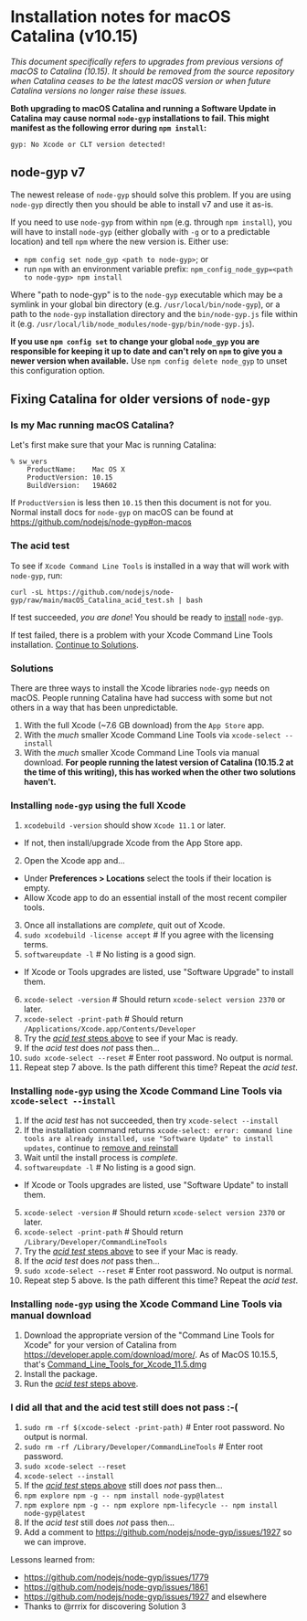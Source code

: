 # Installation notes for macOS Catalina (v10.15)

_This document specifically refers to upgrades from previous versions of macOS to Catalina (10.15). It should be removed from the source repository when Catalina ceases to be the latest macOS version or when future Catalina versions no longer raise these issues._

**Both upgrading to macOS Catalina and running a Software Update in Catalina may cause normal `node-gyp` installations to fail. This might manifest as the following error during `npm install`:**

```console
gyp: No Xcode or CLT version detected!
```

## node-gyp v7

The newest release of `node-gyp` should solve this problem. If you are using `node-gyp` directly then you should be able to install v7 and use it as-is.

If you need to use `node-gyp` from within `npm` (e.g. through `npm install`), you will have to install `node-gyp` (either globally with `-g` or to a predictable location) and tell `npm` where the new version is. Either use:

* `npm config set node_gyp <path to node-gyp>`; or
* run `npm` with an environment variable prefix: `npm_config_node_gyp=<path to node-gyp> npm install`

Where "path to node-gyp" is to the `node-gyp` executable which may be a symlink in your global bin directory (e.g. `/usr/local/bin/node-gyp`), or a path to the `node-gyp` installation directory and the `bin/node-gyp.js` file within it (e.g. `/usr/local/lib/node_modules/node-gyp/bin/node-gyp.js`).

**If you use `npm config set` to change your global `node_gyp` you are responsible for keeping it up to date and can't rely on `npm` to give you a newer version when available.** Use `npm config delete node_gyp` to unset this configuration option.

## Fixing Catalina for older versions of `node-gyp`

### Is my Mac running macOS Catalina?

Let's first make sure that your Mac is running Catalina:

```
% sw_vers
    ProductName:	Mac OS X
    ProductVersion:	10.15
    BuildVersion:	19A602
```

If `ProductVersion` is less then `10.15` then this document is not for you. Normal install docs for `node-gyp` on macOS can be found at https://github.com/nodejs/node-gyp#on-macos

### The acid test

To see if `Xcode Command Line Tools` is installed in a way that will work with `node-gyp`, run:

```
curl -sL https://github.com/nodejs/node-gyp/raw/main/macOS_Catalina_acid_test.sh | bash
```

If test succeeded, _you are done_! You should be ready to [install](https://github.com/nodejs/node-gyp#installation) `node-gyp`.

If test failed, there is a problem with your Xcode Command Line Tools installation. [Continue to Solutions](#Solutions).

### Solutions

There are three ways to install the Xcode libraries `node-gyp` needs on macOS. People running Catalina have had success with some but not others in a way that has been unpredictable.

1. With the full Xcode (~7.6 GB download) from the `App Store` app.
2. With the _much_ smaller Xcode Command Line Tools via `xcode-select --install`
3. With the _much_ smaller Xcode Command Line Tools via manual download. **For people running the latest version of Catalina (10.15.2 at the time of this writing), this has worked when the other two solutions haven't.**

### Installing `node-gyp` using the full Xcode

1. `xcodebuild -version` should show `Xcode 11.1` or later.
  * If not, then install/upgrade Xcode from the App Store app.
2. Open the Xcode app and...
  * Under __Preferences > Locations__ select the tools if their location is empty.
  * Allow Xcode app to do an essential install of the most recent compiler tools.
3. Once all installations are _complete_, quit out of Xcode.
4. `sudo xcodebuild -license accept`  # If you agree with the licensing terms.
5. `softwareupdate -l`  # No listing is a good sign.
  * If Xcode or Tools upgrades are listed, use "Software Upgrade" to install them.
6. `xcode-select -version`  # Should return `xcode-select version 2370` or later.
7. `xcode-select -print-path`  # Should return `/Applications/Xcode.app/Contents/Developer`
8. Try the [_acid test_ steps above](#The-acid-test) to see if your Mac is ready.
9. If the _acid test_ does _not_ pass then...
10. `sudo xcode-select --reset`  # Enter root password. No output is normal.
11. Repeat step 7 above. Is the path different this time? Repeat the _acid test_.

### Installing `node-gyp` using the Xcode Command Line Tools via `xcode-select --install`

1. If the _acid test_ has not succeeded, then try `xcode-select --install`
2. If the installation command returns `xcode-select: error: command line tools are already installed, use "Software Update" to install updates`, continue to [remove and reinstall](#i-did-all-that-and-the-acid-test-still-does-not-pass--)
3. Wait until the install process is _complete_.
4. `softwareupdate -l`  # No listing is a good sign.
  * If Xcode or Tools upgrades are listed, use "Software Update" to install them.
5. `xcode-select -version`  # Should return `xcode-select version 2370` or later.
6. `xcode-select -print-path`  # Should return `/Library/Developer/CommandLineTools`
7. Try the [_acid test_ steps above](#The-acid-test) to see if your Mac is ready.
8. If the _acid test_ does _not_ pass then...
9. `sudo xcode-select --reset`  # Enter root password. No output is normal.
10. Repeat step 5 above. Is the path different this time? Repeat the _acid test_.

### Installing `node-gyp` using the Xcode Command Line Tools via manual download

1. Download the appropriate version of the "Command Line Tools for Xcode" for your version of Catalina from <https://developer.apple.com/download/more/>. As of MacOS 10.15.5, that's [Command_Line_Tools_for_Xcode_11.5.dmg](https://download.developer.apple.com/Developer_Tools/Command_Line_Tools_for_Xcode_11.5/Command_Line_Tools_for_Xcode_11.5.dmg)
2. Install the package.
3. Run the [_acid test_ steps above](#The-acid-test).

### I did all that and the acid test still does not pass :-(

1. `sudo rm -rf $(xcode-select -print-path)`  # Enter root password. No output is normal.
2. `sudo rm -rf /Library/Developer/CommandLineTools`  # Enter root password.
3. `sudo xcode-select --reset`
4. `xcode-select --install`
5. If the [_acid test_ steps above](#The-acid-test) still does _not_ pass then...
6. `npm explore npm -g -- npm install node-gyp@latest`
7. `npm explore npm -g -- npm explore npm-lifecycle -- npm install node-gyp@latest`
8. If the _acid test_ still does _not_ pass then...
9. Add a comment to https://github.com/nodejs/node-gyp/issues/1927 so we can improve.

Lessons learned from:

* https://github.com/nodejs/node-gyp/issues/1779
* https://github.com/nodejs/node-gyp/issues/1861
* https://github.com/nodejs/node-gyp/issues/1927 and elsewhere
* Thanks to @rrrix for discovering Solution 3
